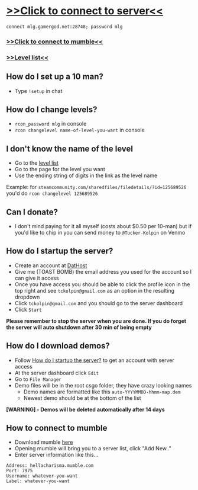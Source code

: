# [>>Click to connect to server<<]
[>>Click to connect to server<<]: steam://connect/mlg.gamergod.net:28748/mlg

`connect mlg.gamergod.net:28748; password mlg`

### [>>Click to connect to mumble<<]
[>>click to connect to mumble<<]: mumble://hellacharisma.mumble.com:7975/?version=1.2.0
### [>>Level list<<]
[>>Level list<<]: https://steamcommunity.com/sharedfiles/filedetails/?id=796751913
[level list]: https://steamcommunity.com/sharedfiles/filedetails/?id=796751913

## How do I set up a 10 man?
- Type `!setup` in chat

## How do I change levels?
- `rcon_password mlg` in console
- `rcon changelevel name-of-level-you-want` in console

## I don't know the name of the level
- Go to the [level list] 
- Go to the page for the level you want
- Use the ending string of digits in the link as the level name

Example: for `steamcommunity.com/sharedfiles/filedetails/?id=125689526` you'd do `rcon changelevel 125689526`

## Can I donate?
- I don't mind paying for it all myself (costs about $0.50 per 10-man) but if you'd like to chip in you can send money to `@Tucker-Kolpin` on Venmo

## How do I startup the server?
- Create an account at [DatHost](https://dathost.net/)
- Give me (TOAST BOMB) the email address you used for the account so I can give it access
- Once you have access you should be able to click the profile icon in the top right and see `tckolpin@gmail.com` as an option in the resulting dropdown
- Click `tckolpin@gmail.com` and you should go to the server dashboard
- Click `Start`

**Please remember to stop the server when you are done. If you do forget the server will auto shutdown after 30 min of being empty**

## How do I download demos?
- Follow [How do I startup the server?](#how-do-i-startup-the-server?) to get an account with server access
- At the server dashboard click `Edit`
- Go to `File Manager` 
- Demo files will be in the root csgo folder, they have crazy looking names
  - Demo names are formatted like this `auto-YYYYMMDD-hhmm-map.dem`
  - Newest demo should be at the bottom of the list
  
**[WARNING] - Demos will be deleted automatically after 14 days**

## How to connect to mumble
- Download mumble [here](https://www.mumble.info/downloads/)
- Opening mumble will bring you to a server list, click "Add New.."
- Enter server information like this...
```
Address: hellacharisma.mumble.com
Port: 7975
Username: whatever-you-want
Label: whatever-you-want
```
